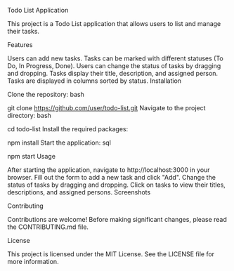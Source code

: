 Todo List Application

This project is a Todo List application that allows users to list and manage their tasks.

Features

Users can add new tasks.
Tasks can be marked with different statuses (To Do, In Progress, Done).
Users can change the status of tasks by dragging and dropping.
Tasks display their title, description, and assigned person.
Tasks are displayed in columns sorted by status.
Installation

Clone the repository:
bash

git clone https://github.com/user/todo-list.git
Navigate to the project directory:
bash

cd todo-list
Install the required packages:

npm install
Start the application:
sql

npm start
Usage

After starting the application, navigate to http://localhost:3000 in your browser.
Fill out the form to add a new task and click "Add".
Change the status of tasks by dragging and dropping.
Click on tasks to view their titles, descriptions, and assigned persons.
Screenshots

Contributing

Contributions are welcome! Before making significant changes, please read the CONTRIBUTING.md file.

License

This project is licensed under the MIT License. See the LICENSE file for more information.

